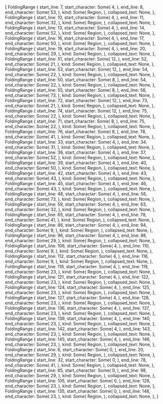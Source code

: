 [
    FoldingRange {
        start_line: 7,
        start_character: Some(
            4,
        ),
        end_line: 8,
        end_character: Some(
            53,
        ),
        kind: Some(
            Region,
        ),
        collapsed_text: None,
    },
    FoldingRange {
        start_line: 10,
        start_character: Some(
            4,
        ),
        end_line: 11,
        end_character: Some(
            32,
        ),
        kind: Some(
            Region,
        ),
        collapsed_text: None,
    },
    FoldingRange {
        start_line: 13,
        start_character: Some(
            4,
        ),
        end_line: 14,
        end_character: Some(
            52,
        ),
        kind: Some(
            Region,
        ),
        collapsed_text: None,
    },
    FoldingRange {
        start_line: 16,
        start_character: Some(
            4,
        ),
        end_line: 17,
        end_character: Some(
            50,
        ),
        kind: Some(
            Region,
        ),
        collapsed_text: None,
    },
    FoldingRange {
        start_line: 19,
        start_character: Some(
            4,
        ),
        end_line: 20,
        end_character: Some(
            29,
        ),
        kind: Some(
            Region,
        ),
        collapsed_text: None,
    },
    FoldingRange {
        start_line: 51,
        start_character: Some(
            12,
        ),
        end_line: 52,
        end_character: Some(
            21,
        ),
        kind: Some(
            Region,
        ),
        collapsed_text: None,
    },
    FoldingRange {
        start_line: 53,
        start_character: Some(
            12,
        ),
        end_line: 54,
        end_character: Some(
            22,
        ),
        kind: Some(
            Region,
        ),
        collapsed_text: None,
    },
    FoldingRange {
        start_line: 50,
        start_character: Some(
            8,
        ),
        end_line: 54,
        end_character: Some(
            22,
        ),
        kind: Some(
            Region,
        ),
        collapsed_text: None,
    },
    FoldingRange {
        start_line: 55,
        start_character: Some(
            8,
        ),
        end_line: 56,
        end_character: Some(
            73,
        ),
        kind: Some(
            Region,
        ),
        collapsed_text: None,
    },
    FoldingRange {
        start_line: 72,
        start_character: Some(
            12,
        ),
        end_line: 73,
        end_character: Some(
            21,
        ),
        kind: Some(
            Region,
        ),
        collapsed_text: None,
    },
    FoldingRange {
        start_line: 74,
        start_character: Some(
            12,
        ),
        end_line: 75,
        end_character: Some(
            22,
        ),
        kind: Some(
            Region,
        ),
        collapsed_text: None,
    },
    FoldingRange {
        start_line: 71,
        start_character: Some(
            8,
        ),
        end_line: 75,
        end_character: Some(
            22,
        ),
        kind: Some(
            Region,
        ),
        collapsed_text: None,
    },
    FoldingRange {
        start_line: 76,
        start_character: Some(
            8,
        ),
        end_line: 78,
        end_character: Some(
            41,
        ),
        kind: Some(
            Region,
        ),
        collapsed_text: None,
    },
    FoldingRange {
        start_line: 33,
        start_character: Some(
            4,
        ),
        end_line: 34,
        end_character: Some(
            31,
        ),
        kind: Some(
            Region,
        ),
        collapsed_text: None,
    },
    FoldingRange {
        start_line: 36,
        start_character: Some(
            4,
        ),
        end_line: 37,
        end_character: Some(
            52,
        ),
        kind: Some(
            Region,
        ),
        collapsed_text: None,
    },
    FoldingRange {
        start_line: 39,
        start_character: Some(
            4,
        ),
        end_line: 40,
        end_character: Some(
            50,
        ),
        kind: Some(
            Region,
        ),
        collapsed_text: None,
    },
    FoldingRange {
        start_line: 42,
        start_character: Some(
            4,
        ),
        end_line: 43,
        end_character: Some(
            43,
        ),
        kind: Some(
            Region,
        ),
        collapsed_text: None,
    },
    FoldingRange {
        start_line: 45,
        start_character: Some(
            4,
        ),
        end_line: 46,
        end_character: Some(
            43,
        ),
        kind: Some(
            Region,
        ),
        collapsed_text: None,
    },
    FoldingRange {
        start_line: 48,
        start_character: Some(
            4,
        ),
        end_line: 56,
        end_character: Some(
            73,
        ),
        kind: Some(
            Region,
        ),
        collapsed_text: None,
    },
    FoldingRange {
        start_line: 59,
        start_character: Some(
            4,
        ),
        end_line: 63,
        end_character: Some(
            32,
        ),
        kind: Some(
            Region,
        ),
        collapsed_text: None,
    },
    FoldingRange {
        start_line: 65,
        start_character: Some(
            4,
        ),
        end_line: 78,
        end_character: Some(
            41,
        ),
        kind: Some(
            Region,
        ),
        collapsed_text: None,
    },
    FoldingRange {
        start_line: 86,
        start_character: Some(
            4,
        ),
        end_line: 94,
        end_character: Some(
            9,
        ),
        kind: Some(
            Region,
        ),
        collapsed_text: None,
    },
    FoldingRange {
        start_line: 96,
        start_character: Some(
            4,
        ),
        end_line: 98,
        end_character: Some(
            29,
        ),
        kind: Some(
            Region,
        ),
        collapsed_text: None,
    },
    FoldingRange {
        start_line: 106,
        start_character: Some(
            4,
        ),
        end_line: 110,
        end_character: Some(
            9,
        ),
        kind: Some(
            Region,
        ),
        collapsed_text: None,
    },
    FoldingRange {
        start_line: 112,
        start_character: Some(
            4,
        ),
        end_line: 116,
        end_character: Some(
            9,
        ),
        kind: Some(
            Region,
        ),
        collapsed_text: None,
    },
    FoldingRange {
        start_line: 118,
        start_character: Some(
            4,
        ),
        end_line: 119,
        end_character: Some(
            23,
        ),
        kind: Some(
            Region,
        ),
        collapsed_text: None,
    },
    FoldingRange {
        start_line: 121,
        start_character: Some(
            4,
        ),
        end_line: 122,
        end_character: Some(
            23,
        ),
        kind: Some(
            Region,
        ),
        collapsed_text: None,
    },
    FoldingRange {
        start_line: 124,
        start_character: Some(
            4,
        ),
        end_line: 125,
        end_character: Some(
            23,
        ),
        kind: Some(
            Region,
        ),
        collapsed_text: None,
    },
    FoldingRange {
        start_line: 127,
        start_character: Some(
            4,
        ),
        end_line: 128,
        end_character: Some(
            23,
        ),
        kind: Some(
            Region,
        ),
        collapsed_text: None,
    },
    FoldingRange {
        start_line: 136,
        start_character: Some(
            4,
        ),
        end_line: 137,
        end_character: Some(
            23,
        ),
        kind: Some(
            Region,
        ),
        collapsed_text: None,
    },
    FoldingRange {
        start_line: 139,
        start_character: Some(
            4,
        ),
        end_line: 140,
        end_character: Some(
            23,
        ),
        kind: Some(
            Region,
        ),
        collapsed_text: None,
    },
    FoldingRange {
        start_line: 142,
        start_character: Some(
            4,
        ),
        end_line: 143,
        end_character: Some(
            23,
        ),
        kind: Some(
            Region,
        ),
        collapsed_text: None,
    },
    FoldingRange {
        start_line: 145,
        start_character: Some(
            4,
        ),
        end_line: 146,
        end_character: Some(
            23,
        ),
        kind: Some(
            Region,
        ),
        collapsed_text: None,
    },
    FoldingRange {
        start_line: 6,
        start_character: Some(
            0,
        ),
        end_line: 20,
        end_character: Some(
            29,
        ),
        kind: Some(
            Region,
        ),
        collapsed_text: None,
    },
    FoldingRange {
        start_line: 32,
        start_character: Some(
            0,
        ),
        end_line: 78,
        end_character: Some(
            41,
        ),
        kind: Some(
            Region,
        ),
        collapsed_text: None,
    },
    FoldingRange {
        start_line: 85,
        start_character: Some(
            0,
        ),
        end_line: 98,
        end_character: Some(
            29,
        ),
        kind: Some(
            Region,
        ),
        collapsed_text: None,
    },
    FoldingRange {
        start_line: 105,
        start_character: Some(
            0,
        ),
        end_line: 128,
        end_character: Some(
            23,
        ),
        kind: Some(
            Region,
        ),
        collapsed_text: None,
    },
    FoldingRange {
        start_line: 135,
        start_character: Some(
            0,
        ),
        end_line: 146,
        end_character: Some(
            23,
        ),
        kind: Some(
            Region,
        ),
        collapsed_text: None,
    },
]